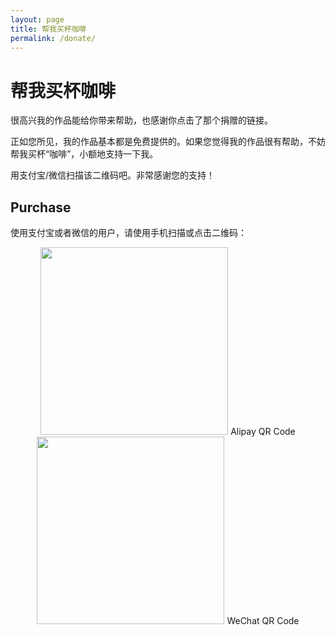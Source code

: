 ```yaml
---
layout: page
title: 帮我买杯咖啡
permalink: /donate/
---
```

# 帮我买杯咖啡

很高兴我的作品能给你带来帮助，也感谢你点击了那个捐赠的链接。

正如您所见，我的作品基本都是免费提供的。如果您觉得我的作品很有帮助，不妨帮我买杯“咖啡”，小额地支持一下我。

用支付宝/微信扫描该二维码吧。非常感谢您的支持！

## Purchase
使用支付宝或者微信的用户，请使用手机扫描或点击二维码：
<center>
<img src="https://www.weiho.xyz/static/img/alipay.jpg" width="300" height="300" />
Alipay QR Code
</center>
<center>
<img src="https://www.weiho.xyz/static/img/wechat.png" width="300" height="300" />
WeChat QR Code
</center>